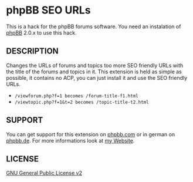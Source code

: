 # phpBB SEO URLs

This is a hack for the phpBB forums software. You need an instalation of <a href="https://github.com/phpbb/phpbb">phpBB</a> 2.0.x to use this hack.

## DESCRIPTION
Changes the URLs of forums and topics too more SEO friendly URLs with the title of the forums and topics in it. This
extension is held as simple as possible, it contains no ACP, you can just install it and use the SEO friendly URLs.

* `/viewforum.php?f=1 becomes /forum-title-f1.html`
* `/viewtopic.php?f=1&t=2 becomes /topic-title-t2.html`

## SUPPORT
You can get support for this extension on <a href="https://www.phpbb.com/community/viewtopic.php?f=456&t=2288486">phpbb.com</a>
or in german on <a href="https://www.phpbb.de/community/viewtopic.php?f=149&t=233380">phpbb.de</a>. For more informations look at
<a href="https://tas2580.net/downloads/phpbb-seo-url/">my Website</a>.

## LICENSE
<a href="http://opensource.org/licenses/gpl-2.0.php">GNU General Public License v2</a>
